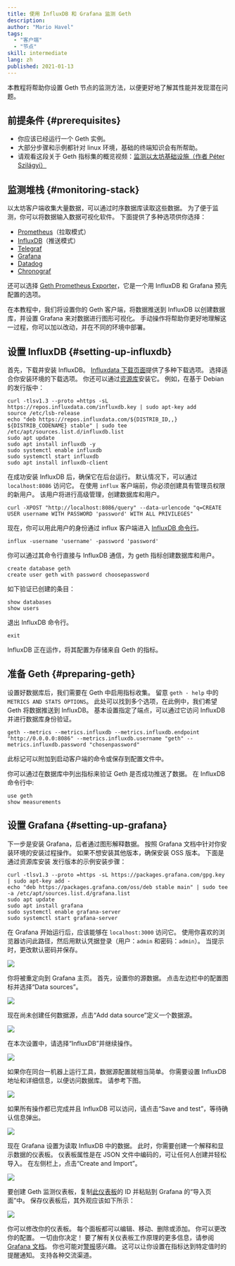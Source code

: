 ```yaml
---
title: 使用 InfluxDB 和 Grafana 监测 Geth
description:
author: "Mario Havel"
tags:
  - "客户端"
  - "节点"
skill: intermediate
lang: zh
published: 2021-01-13
---
```


本教程将帮助你设置 Geth 节点的监测方法，以便更好地了解其性能并发现潜在问题。

## 前提条件 {#prerequisites}

- 你应该已经运行一个 Geth 实例。
- 大部分步骤和示例都针对 linux 环境，基础的终端知识会有所帮助。
- 请观看这段关于 Geth 指标集的概览视频：[监测以太坊基础设施（作者 Péter Szilágyi）](https://www.youtube.com/watch?v=cOBab8IJMYI)

## 监测堆栈 {#monitoring-stack}

以太坊客户端收集大量数据，可以通过时序数据库读取这些数据。 为了便于监测，你可以将数据输入数据可视化软件。 下面提供了多种选项供你选择：

- [Prometheus](https://prometheus.io/)（拉取模式）
- [InfluxDB](https://www.influxdata.com/get-influxdb/)（推送模式）
- [Telegraf](https://www.influxdata.com/get-influxdb/)
- [Grafana](https://www.grafana.com/)
- [Datadog](https://www.datadoghq.com/)
- [Chronograf](https://www.influxdata.com/time-series-platform/chronograf/)

还可以选择 [Geth Prometheus Exporter](https://github.com/hunterlong/gethexporter)，它是一个用 InfluxDB 和 Grafana 预先配置的选项。

在本教程中，我们将设置你的 Geth 客户端，将数据推送到 InfluxDB 以创建数据库，并设置 Grafana 来对数据进行图形可视化。 手动操作将帮助你更好地理解这一过程，你可以加以改动，并在不同的环境中部署。

## 设置 InfluxDB {#setting-up-influxdb}

首先，下载并安装 InfluxDB。 [Influxdata 下载页面](https://portal.influxdata.com/downloads/)提供了多种下载选项。 选择适合你安装环境的下载选项。 你还可以通过[资源库](https://repos.influxdata.com/)安装它。 例如，在基于 Debian 的发行版中：

```
curl -tlsv1.3 --proto =https -sL https://repos.influxdata.com/influxdb.key | sudo apt-key add
source /etc/lsb-release
echo "deb https://repos.influxdata.com/${DISTRIB_ID,,} ${DISTRIB_CODENAME} stable" | sudo tee /etc/apt/sources.list.d/influxdb.list
sudo apt update
sudo apt install influxdb -y
sudo systemctl enable influxdb
sudo systemctl start influxdb
sudo apt install influxdb-client
```

在成功安装 InfluxDB 后，确保它在后台运行。 默认情况下，可以通过 `localhost:8086` 访问它。 在使用 `influx` 客户端前，你必须创建具有管理员权限的新用户。 该用户将进行高级管理，创建数据库和用户。

```
curl -XPOST "http://localhost:8086/query" --data-urlencode "q=CREATE USER username WITH PASSWORD 'password' WITH ALL PRIVILEGES"
```

现在，你可以用此用户的身份通过 influx 客户端进入 [InfluxDB 命令行](https://docs.influxdata.com/influxdb/v1.8/tools/shell/)。

```
influx -username 'username' -password 'password'
```

你可以通过其命令行直接与 InfluxDB 通信，为 geth 指标创建数据库和用户。

```
create database geth
create user geth with password choosepassword
```

如下验证已创建的条目：

```
show databases
show users
```

退出 InfluxDB 命令行。

```
exit
```

InfluxDB 正在运作，将其配置为存储来自 Geth 的指标。

## 准备 Geth {#preparing-geth}

设置好数据库后，我们需要在 Geth 中启用指标收集。 留意 `geth - help` 中的 `METRICS AND STATS OPTIONS`。 此处可以找到多个选项，在此例中，我们希望 Geth 将数据推送到 InfluxDB。 基本设置指定了端点，可以通过它访问 InfluxDB 并进行数据库身份验证。

```
geth --metrics --metrics.influxdb --metrics.influxdb.endpoint "http://0.0.0.0:8086" --metrics.influxdb.username "geth" --metrics.influxdb.password "chosenpassword"
```

此标记可以附加到启动客户端的命令或保存到配置文件中。

你可以通过在数据库中列出指标来验证 Geth 是否成功推送了数据。 在 InfluxDB 命令行中:

```
use geth
show measurements
```

## 设置 Grafana {#setting-up-grafana}

下一步是安装 Grafana，后者通过图形解释数据。 按照 Grafana 文档中针对你安装环境的安装过程操作。 如果不想安装其他版本，确保安装 OSS 版本。 下面是通过资源库安装 发行版本的示例安装步骤：

```
curl -tlsv1.3 --proto =https -sL https://packages.grafana.com/gpg.key | sudo apt-key add -
echo "deb https://packages.grafana.com/oss/deb stable main" | sudo tee -a /etc/apt/sources.list.d/grafana.list
sudo apt update
sudo apt install grafana
sudo systemctl enable grafana-server
sudo systemctl start grafana-server
```

在 Grafana 开始运行后，应该能够在 `localhost:3000` 访问它。 使用你喜欢的浏览器访问此路径，然后用默认凭据登录（用户：`admin` 和密码：`admin`）。 当提示时，更改默认密码并保存。

![](./grafana1.png)

你将被重定向到 Grafana 主页。 首先，设置你的源数据。 点击左边栏中的配置图标并选择“Data sources”。

![](./grafana2.png)

现在尚未创建任何数据源，点击“Add data source”定义一个数据源。

![](./grafana3.png)

在本次设置中，请选择“InfluxDB”并继续操作。

![](./grafana4.png)

如果你在同台一机器上运行工具，数据源配置就相当简单。 你需要设置 InfluxDB 地址和详细信息，以便访问数据库。 请参考下图。

![](./grafana5.png)

如果所有操作都已完成并且 InfluxDB 可以访问，请点击“Save and test”，等待确认信息弹出。

![](./grafana6.png)

现在 Grafana 设置为读取 InfluxDB 中的数据。 此时，你需要创建一个解释和显示数据的仪表板。 仪表板属性是在 JSON 文件中编码的，可让任何人创建并轻松导入。 在左侧栏上，点击“Create and Import”。

![](./grafana7.png)

要创建 Geth 监测仪表板，复制[此仪表板](https://grafana.com/grafana/dashboards/13877/)的 ID 并粘贴到 Grafana 的“导入页面”中。 保存仪表板后，其外观应该如下所示：

![](./grafana8.png)

你可以修改你的仪表板。 每个面板都可以编辑、移动、删除或添加。 你可以更改你的配置。 一切由你决定！ 要了解有关仪表板工作原理的更多信息，请参阅 [Grafana 文档](https://grafana.com/docs/grafana/latest/dashboards/)。 你也可能对[警报](https://grafana.com/docs/grafana/latest/alerting/)感兴趣。 这可以让你设置在指标达到特定值时的提醒通知。 支持各种交流渠道。
